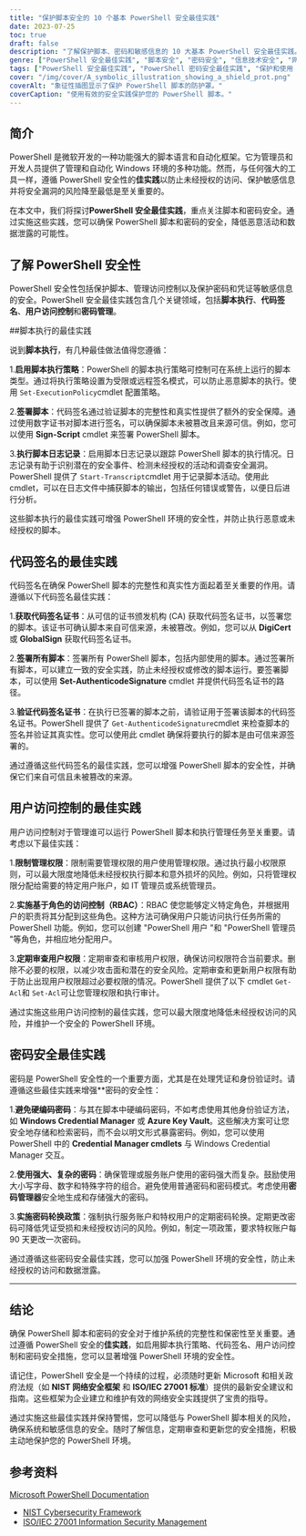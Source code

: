```yaml
---
title: "保护脚本安全的 10 个基本 PowerShell 安全最佳实践"
date: 2023-07-25
toc: true
draft: false
description: "了解保护脚本、密码和敏感信息的 10 大基本 PowerShell 安全最佳实践。增强 PowerShell 环境的安全性，防止未经授权的访问和潜在的安全漏洞。"
genre: ["PowerShell 安全最佳实践", "脚本安全", "密码安全", "信息技术安全", "网络安全", "视窗管理", "自动化", "安全编码", "网络安全", "数据保护"]
tags: ["PowerShell 安全最佳实践", "PowerShell 密码安全最佳实践", "保护和使用 PowerShell 的最佳实践", "脚本执行政策", "代码签名", "用户访问控制", "密码安全", "硬编码密码", "强密码", "密码轮换政策", "保护 PowerShell 脚本", "在 PowerShell 中保护密码", "管理 PowerShell 中的脚本执行", "在 PowerShell 中保护敏感信息", "增强 PowerShell 的安全性"]
cover: "/img/cover/A_symbolic_illustration_showing_a_shield_prot.png"
coverAlt: "象征性插图显示了保护 PowerShell 脚本的防护罩。"
coverCaption: "使用有效的安全实践保护您的 PowerShell 脚本。"
---
```


## 简介

PowerShell 是微软开发的一种功能强大的脚本语言和自动化框架。它为管理员和开发人员提供了管理和自动化 Windows 环境的多种功能。然而，与任何强大的工具一样，遵循 PowerShell 安全性的**佳实践**以防止未经授权的访问、保护敏感信息并将安全漏洞的风险降至最低是至关重要的。

在本文中，我们将探讨**PowerShell 安全最佳实践**，重点关注脚本和密码安全。通过实施这些实践，您可以确保 PowerShell 脚本和密码的安全，降低恶意活动和数据泄露的可能性。

## 了解 PowerShell 安全性

PowerShell 安全性包括保护脚本、管理访问控制以及保护密码和凭证等敏感信息的安全。PowerShell 安全最佳实践包含几个关键领域，包括**脚本执行**、**代码签名**、**用户访问控制**和**密码管理**。

##脚本执行的最佳实践

说到**脚本执行**，有几种最佳做法值得您遵循：

1.**启用脚本执行策略**：PowerShell 的脚本执行策略可控制可在系统上运行的脚本类型。通过将执行策略设置为受限或远程签名模式，可以防止恶意脚本的执行。使用 `Set-ExecutionPolicy`cmdlet 配置策略。

2.**签署脚本**：代码签名通过验证脚本的完整性和真实性提供了额外的安全保障。通过使用数字证书对脚本进行签名，可以确保脚本未被篡改且来源可信。例如，您可以使用 **Sign-Script** cmdlet 来签署 PowerShell 脚本。

3.**执行脚本日志记录**：启用脚本日志记录以跟踪 PowerShell 脚本的执行情况。日志记录有助于识别潜在的安全事件、检测未经授权的活动和调查安全漏洞。PowerShell 提供了 `Start-Transcript`cmdlet 用于记录脚本活动。使用此 cmdlet，可以在日志文件中捕获脚本的输出，包括任何错误或警告，以便日后进行分析。

这些脚本执行的最佳实践可增强 PowerShell 环境的安全性，并防止执行恶意或未经授权的脚本。

## 代码签名的最佳实践

代码签名在确保 PowerShell 脚本的完整性和真实性方面起着至关重要的作用。请遵循以下代码签名最佳实践：

1.**获取代码签名证书**：从可信的证书颁发机构 (CA) 获取代码签名证书，以签署您的脚本。该证书可确认脚本来自可信来源，未被篡改。例如，您可以从 **DigiCert** 或 **GlobalSign** 获取代码签名证书。

2.**签署所有脚本**：签署所有 PowerShell 脚本，包括内部使用的脚本。通过签署所有脚本，可以建立一致的安全实践，防止未经授权或修改的脚本运行。要签署脚本，可以使用 **Set-AuthenticodeSignature** cmdlet 并提供代码签名证书的路径。

3.**验证代码签名证书**：在执行已签署的脚本之前，请验证用于签署该脚本的代码签名证书。PowerShell 提供了 `Get-AuthenticodeSignature`cmdlet 来检查脚本的签名并验证其真实性。您可以使用此 cmdlet 确保将要执行的脚本是由可信来源签署的。

通过遵循这些代码签名的最佳实践，您可以增强 PowerShell 脚本的安全性，并确保它们来自可信且未被篡改的来源。

## 用户访问控制的最佳实践

用户访问控制对于管理谁可以运行 PowerShell 脚本和执行管理任务至关重要。请考虑以下最佳实践：

1.**限制管理权限**：限制需要管理权限的用户使用管理权限。通过执行最小权限原则，可以最大限度地降低未经授权执行脚本和意外损坏的风险。例如，只将管理权限分配给需要的特定用户账户，如 IT 管理员或系统管理员。

2.**实施基于角色的访问控制（RBAC）**：RBAC 使您能够定义特定角色，并根据用户的职责将其分配到这些角色。这种方法可确保用户只能访问执行任务所需的 PowerShell 功能。例如，您可以创建 "PowerShell 用户 "和 "PowerShell 管理员 "等角色，并相应地分配用户。

3.**定期审查用户权限**：定期审查和审核用户权限，确保访问权限符合当前要求。删除不必要的权限，以减少攻击面和潜在的安全风险。定期审查和更新用户权限有助于防止出现用户权限超过必要权限的情况。PowerShell 提供了以下 cmdlet `Get-Acl`和 `Set-Acl`可让您管理权限和执行审计。

通过实施这些用户访问控制的最佳实践，您可以最大限度地降低未经授权访问的风险，并维护一个安全的 PowerShell 环境。

## 密码安全最佳实践

密码是 PowerShell 安全性的一个重要方面，尤其是在处理凭证和身份验证时。请遵循这些最佳实践来增强**密码的安全性：

1.**避免硬编码密码**：与其在脚本中硬编码密码，不如考虑使用其他身份验证方法，如 **Windows Credential Manager** 或 **Azure Key Vault**。这些解决方案可让您安全地存储和检索密码，而不会以明文形式暴露密码。例如，您可以使用 PowerShell 中的 **Credential Manager cmdlets** 与 Windows Credential Manager 交互。

2.**使用强大、复杂的密码**：确保管理或服务账户使用的密码强大而复杂。鼓励使用大小写字母、数字和特殊字符的组合。避免使用普通密码和密码模式。考虑使用**密码管理器**安全地生成和存储强大的密码。

3.**实施密码轮换政策**：强制执行服务账户和特权用户的定期密码轮换。定期更改密码可降低凭证受损和未经授权访问的风险。例如，制定一项政策，要求特权账户每 90 天更改一次密码。

通过遵循这些密码安全最佳实践，您可以加强 PowerShell 环境的安全性，防止未经授权的访问和数据泄露。

______

## 结论

确保 PowerShell 脚本和密码的安全对于维护系统的完整性和保密性至关重要。通过遵循 PowerShell 安全的**佳实践**，如启用脚本执行策略、代码签名、用户访问控制和密码安全措施，您可以显著增强 PowerShell 环境的安全性。

请记住，PowerShell 安全是一个持续的过程，必须随时更新 Microsoft 和相关政府法规（如 **NIST 网络安全框架** 和 **ISO/IEC 27001 标准**）提供的最新安全建议和指南。这些框架为企业建立和维护有效的网络安全实践提供了宝贵的指导。

通过实施这些最佳实践并保持警惕，您可以降低与 PowerShell 脚本相关的风险，确保系统和敏感信息的安全。随时了解信息，定期审查和更新您的安全措施，积极主动地保护您的 PowerShell 环境。

## 参考资料

 [Microsoft PowerShell Documentation](https://docs.microsoft.com/powershell/)
- [NIST Cybersecurity Framework](https://www.nist.gov/cyberframework)
- [ISO/IEC 27001 Information Security Management](https://www.iso.org/isoiec-27001-information-security.html)
